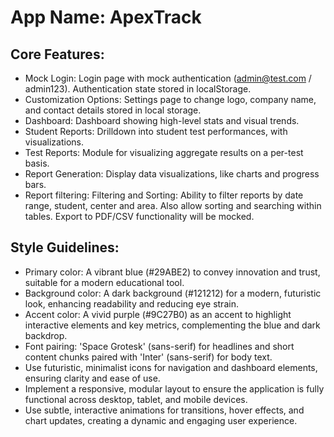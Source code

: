 # **App Name**: ApexTrack

## Core Features:

- Mock Login: Login page with mock authentication (admin@test.com / admin123). Authentication state stored in localStorage.
- Customization Options: Settings page to change logo, company name, and contact details stored in local storage.
- Dashboard: Dashboard showing high-level stats and visual trends.
- Student Reports: Drilldown into student test performances, with visualizations.
- Test Reports: Module for visualizing aggregate results on a per-test basis.
- Report Generation: Display data visualizations, like charts and progress bars.
- Report filtering: Filtering and Sorting: Ability to filter reports by date range, student, center and area. Also allow sorting and searching within tables. Export to PDF/CSV functionality will be mocked.

## Style Guidelines:

- Primary color: A vibrant blue (#29ABE2) to convey innovation and trust, suitable for a modern educational tool.
- Background color: A dark background (#121212) for a modern, futuristic look, enhancing readability and reducing eye strain.
- Accent color: A vivid purple (#9C27B0) as an accent to highlight interactive elements and key metrics, complementing the blue and dark backdrop.
- Font pairing: 'Space Grotesk' (sans-serif) for headlines and short content chunks paired with 'Inter' (sans-serif) for body text.
- Use futuristic, minimalist icons for navigation and dashboard elements, ensuring clarity and ease of use.
- Implement a responsive, modular layout to ensure the application is fully functional across desktop, tablet, and mobile devices.
- Use subtle, interactive animations for transitions, hover effects, and chart updates, creating a dynamic and engaging user experience.